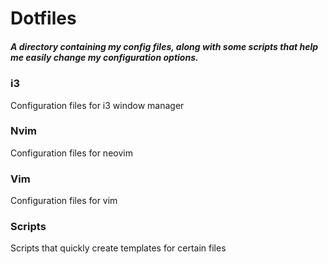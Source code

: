 Dotfiles
========

##### A directory containing my config files, along with some scripts that help me easily change my configuration options.

### i3

Configuration files for i3 window manager

### Nvim

Configuration files for neovim

### Vim

Configuration files for vim

### Scripts

Scripts that quickly create templates for certain files
